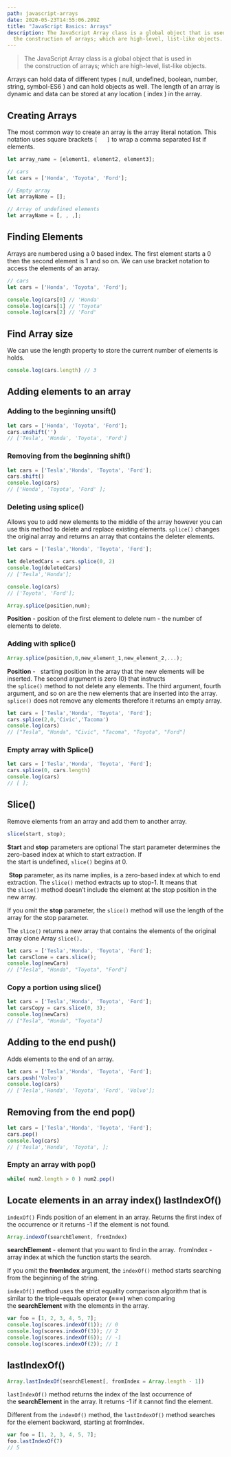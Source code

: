 ```yaml
---
path: javascript-arrays
date: 2020-05-23T14:55:06.209Z
title: "JavaScript Basics: Arrays"
description: The JavaScript Array class is a global object that is used in
  the construction of arrays; which are high-level, list-like objects.
---
```

> The JavaScript Array class is a global object that is used in the construction of arrays; which are high-level, list-like objects.

<!--StartFragment-->

Arrays can hold data of different types ( null, undefined, boolean, number, string, symbol-ES6 ) and can hold objects as well. The length of an array is dynamic and data can be stored at any location ( index ) in the array.

<!--EndFragment-->

## Creating Arrays

The most common way to create an array is the array literal notation. This notation uses square brackets `[   ]`   to wrap a comma separated list if elements.

```js
let array_name = [element1, element2, element3];

// cars
let cars = ['Honda', 'Toyota', 'Ford'];

// Empty array
let arrayName = [];

// Array of undefined elements 
let arrayName = [, , ,];
```

## Finding Elements

Arrays are numbered using a 0 based index. The first element starts a 0 then the second element is 1 and so on. We can use bracket notation to access the elements of an array.

```js
// cars
let cars = ['Honda', 'Toyota', 'Ford'];

console.log(cars[0] // 'Honda'
console.log(cars[1] // 'Toyota'
console.log(cars[2] // 'Ford'
```

## Find Array size

We can use the length property  to store the current number of elements is holds.

```js
console.log(cars.length) // 3
```

## Adding elements to an array

### Adding to the beginning unsift()

```js
let cars = ['Honda', 'Toyota', 'Ford'];
cars.unshift('') 
// ['Tesla', 'Honda', 'Toyota', 'Ford']
```

### Removing from the beginning shift()

```js
let cars = ['Tesla','Honda', 'Toyota', 'Ford'];
cars.shift()
console.log(cars)
// ['Honda', 'Toyota', 'Ford' ];
```

### Deleting using splice()

Allows you to add new elements to the middle of the array however you can use this method to delete and replace existing elements. `splice()` changes the original array and returns an array that contains the deleter elements.

```js
let cars = ['Tesla','Honda', 'Toyota', 'Ford'];

let deletedCars = cars.splice(0, 2)
console.log(deletedCars) 
// ['Tesla','Honda'];

console.log(cars)
// ['Toyota', 'Ford'];
```

```js
Array.splice(position,num);
```

**Position** - position of the first element to delete  num - the number of elements to delete.

### Adding with splice()

```js
Array.splice(position,0,new_element_1,new_element_2,...);
```

**Position** -   starting position in the array that the new elements will be inserted. The second argument is zero (0) that instructs the `splice()` method to not delete any elements. The third argument, fourth argument, and so on are the new elements that are inserted into the array. `splice()` does not remove any elements therefore it returns an empty array.

```js
let cars = ['Tesla','Honda', 'Toyota', 'Ford'];
cars.splice(2,0,'Civic','Tacoma')
console.log(cars)
// ["Tesla", "Honda", "Civic", "Tacoma", "Toyota", "Ford"]
```

### Empty array with Splice()

```js
let cars = ['Tesla','Honda', 'Toyota', 'Ford'];
cars.splice(0, cars.length)
console.log(cars)
// [ ];
```

## Slice()

Remove elements from an array and add them to another array.

```js
slice(start, stop);
```

**Start** and **stop** parameters are optional  The start parameter determines the zero-based index at which to start extraction. If the start is undefined, `slice()` begins at 0.

 **Stop** parameter, as its name implies, is a zero-based index at which to end extraction. The `slice()` method extracts up to stop-1. It means that the `slice()` method doesn’t include the element at the stop position in the new array.

If you omit the **stop** parameter, the `slice()` method will use the length of the array for the stop parameter.

The `slice()` returns a new array that contains the elements of the original array clone Array `slice().`

```js
let cars = ['Tesla','Honda', 'Toyota', 'Ford'];
let carsClone = cars.slice();
console.log(newCars)
// ["Tesla", "Honda", "Toyota", "Ford"]
```

### Copy a portion using slice()

```js
let cars = ['Tesla','Honda', 'Toyota', 'Ford'];
let carsCopy = cars.slice(0, 3);
console.log(newCars)
// ["Tesla", "Honda", "Toyota"]
```

## Adding to the end push()

Adds elements to the end of an array.

```js
let cars = ['Tesla','Honda', 'Toyota', 'Ford'];
cars.push('Volvo')
console.log(cars)
// ['Tesla','Honda', 'Toyota', 'Ford', 'Volvo'];
```

## Removing from the end pop()

```js
let cars = ['Tesla','Honda', 'Toyota', 'Ford'];
cars.pop()
console.log(cars)
// ['Tesla','Honda', 'Toyota', ];
```

### Empty an array with pop()

```js
while( num2.length > 0 ) num2.pop()
```

## Locate elements in an array index() lastIndexOf()

`indexOf()` Finds position of an element in an array. Returns the first index of the occurrence or it returns -1 if the element is not found.

```js
Array.indexOf(searchElement, fromIndex)
```

**searchElement** -  element that you want to find in the array.  fromIndex - array index at which the function starts the search.

If you omit the **fromIndex** argument, the `indexOf()` method starts searching from the beginning of the string.

`indexOf()` method uses the strict equality comparison algorithm that is similar to the triple-equals operator **(===)** when comparing the **searchElement** with the elements in the array.

```js
var foo = [1, 2, 3, 4, 5, 7];
console.log(scores.indexOf(1)); // 0
console.log(scores.indexOf(3)); // 2
console.log(scores.indexOf(6)); // -1
console.log(scores.indexOf(2)); // 1
```

## lastIndexOf()

```js
Array.lastIndexOf(searchElement[, fromIndex = Array.length - 1])
```

`lastIndexOf()` method returns the index of the last occurrence of the **searchElement** in the array. It returns -1 if it cannot find the element.

Different from the `indexOf()` method, the `lastIndexOf()` method searches for the element backward, starting at fromIndex.

```js
var foo = [1, 2, 3, 4, 5, 7];
foo.lastIndexOf(7)
// 5
```